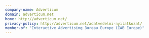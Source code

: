 ```yaml
---
company-name: Adverticum
domain: adverticum.net
home: http://adverticum.net/
privacy-policy: http://adverticum.net/adatvedelmi-nyilatkozat/
member-of: "Interactive Advertising Bureau Europe (IAB Europe)"
---
```




